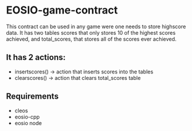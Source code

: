 # EOSIO-game-contract

This contract can be used in any game were one needs to store highscore data.
It has two tables scores that only stores 10 of the highest scores achieved, and
total_scores, that stores all of the scores ever achieved.

## It has 2 actions:
- insertscores() -> action that inserts scores into the tables
- clearscores() -> action that clears total_scores table 


## Requirements
- cleos
- eosio-cpp
- eosio node
